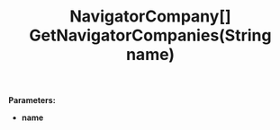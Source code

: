 ﻿---
uid: crmscript_ref_NSNavigatorAgent_GetNavigatorCompanies
title: NavigatorCompany[] GetNavigatorCompanies(String name)
intellisense: NSNavigatorAgent.GetNavigatorCompanies
keywords: NSNavigatorAgent, GetNavigatorCompanies
so.topic: reference
---



**Parameters:**
 - **name** 
